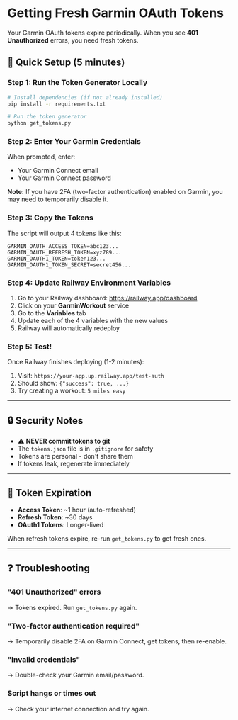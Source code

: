# Getting Fresh Garmin OAuth Tokens

Your Garmin OAuth tokens expire periodically. When you see **401 Unauthorized** errors, you need fresh tokens.

## 🚀 Quick Setup (5 minutes)

### Step 1: Run the Token Generator Locally

```bash
# Install dependencies (if not already installed)
pip install -r requirements.txt

# Run the token generator
python get_tokens.py
```

### Step 2: Enter Your Garmin Credentials

When prompted, enter:
- Your Garmin Connect email
- Your Garmin Connect password

**Note:** If you have 2FA (two-factor authentication) enabled on Garmin, you may need to temporarily disable it.

### Step 3: Copy the Tokens

The script will output 4 tokens like this:

```
GARMIN_OAUTH_ACCESS_TOKEN=abc123...
GARMIN_OAUTH_REFRESH_TOKEN=xyz789...
GARMIN_OAUTH1_TOKEN=token123...
GARMIN_OAUTH1_TOKEN_SECRET=secret456...
```

### Step 4: Update Railway Environment Variables

1. Go to your Railway dashboard: https://railway.app/dashboard
2. Click on your **GarminWorkout** service
3. Go to the **Variables** tab
4. Update each of the 4 variables with the new values
5. Railway will automatically redeploy

### Step 5: Test!

Once Railway finishes deploying (1-2 minutes):

1. Visit: `https://your-app.up.railway.app/test-auth`
2. Should show: `{"success": true, ...}`
3. Try creating a workout: `5 miles easy`

---

## 🔒 Security Notes

- ⚠️ **NEVER commit tokens to git**
- The `tokens.json` file is in `.gitignore` for safety
- Tokens are personal - don't share them
- If tokens leak, regenerate immediately

---

## 🔄 Token Expiration

- **Access Token**: ~1 hour (auto-refreshed)
- **Refresh Token**: ~30 days
- **OAuth1 Tokens**: Longer-lived

When refresh tokens expire, re-run `get_tokens.py` to get fresh ones.

---

## ❓ Troubleshooting

### "401 Unauthorized" errors
→ Tokens expired. Run `get_tokens.py` again.

### "Two-factor authentication required"
→ Temporarily disable 2FA on Garmin Connect, get tokens, then re-enable.

### "Invalid credentials"
→ Double-check your Garmin email/password.

### Script hangs or times out
→ Check your internet connection and try again.
